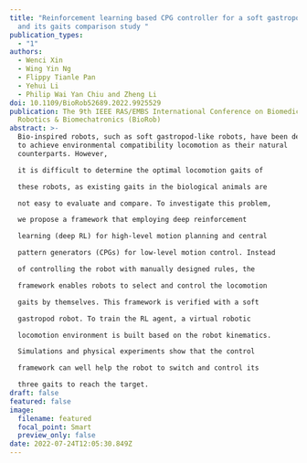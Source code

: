 ```yaml
---
title: "Reinforcement learning based CPG controller for a soft gastropod robot
  and its gaits comparison study "
publication_types:
  - "1"
authors:
  - Wenci Xin
  - Wing Yin Ng
  - Flippy Tianle Pan
  - Yehui Li
  - Philip Wai Yan Chiu and Zheng Li
doi: 10.1109/BioRob52689.2022.9925529
publication: The 9th IEEE RAS/EMBS International Conference on Biomedical
  Robotics & Biomechatronics (BioRob)
abstract: >-
  Bio-inspired robots, such as soft gastropod-like robots, have been developed
  to achieve environmental compatibility locomotion as their natural
  counterparts. However,

  it is difficult to determine the optimal locomotion gaits of

  these robots, as existing gaits in the biological animals are

  not easy to evaluate and compare. To investigate this problem,

  we propose a framework that employing deep reinforcement

  learning (deep RL) for high-level motion planning and central

  pattern generators (CPGs) for low-level motion control. Instead

  of controlling the robot with manually designed rules, the

  framework enables robots to select and control the locomotion

  gaits by themselves. This framework is verified with a soft

  gastropod robot. To train the RL agent, a virtual robotic

  locomotion environment is built based on the robot kinematics.

  Simulations and physical experiments show that the control

  framework can well help the robot to switch and control its

  three gaits to reach the target.
draft: false
featured: false
image:
  filename: featured
  focal_point: Smart
  preview_only: false
date: 2022-07-24T12:05:30.849Z
---
```


